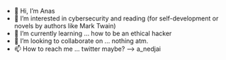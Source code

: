 - 👋 Hi, I’m Anas
- 👀 I’m interested in cybersecurity and reading (for self-development or novels by authors like Mark Twain)
- 🌱 I’m currently learning ... how to be an ethical hacker
- 💞️ I’m looking to collaborate on ... nothing atm.
- 📫 How to reach me ... twitter maybe? --> a_nedjai
